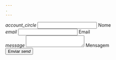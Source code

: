 ```yaml
---
.
---
```

  <div class="card-reveal">
    <form class="col s12" action="https://formspree.io//{{site.user_email}}" method="POST">
      <div class="row">
        <div class="input-field col s6">
          <i class="material-icons prefix">account_circle</i>
          <input class="validate" id="icon_prefix" type="text" name="name">
          <label for="icon_prefix">Nome</label>
        </div>
        <div class="input-field col s6">
          <i class="material-icons prefix">email</i>
          <input class="validate" id="email" type="email" name="_replyto">
          <label for="email" data-error="Please enter a valid Email Address" data-success="Verificado!">Email</label>
        </div>
      </div>
      <div class="row">
       <div class="input-field col s12">
         <i class="material-icons prefix">message</i>
         <textarea id="icon_prefix2" class="materialize-textarea" name="message"></textarea>
         <label for="icon_prefix2">Mensagem</label>
       </div>
     </div>
      <button class="btn waves-effect white-text z-depth-4" type="submit" name="action">Enviar
         <i class="material-icons right">send</i>
       </button>
    </form>
